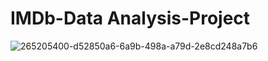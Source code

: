 # IMDb-Data Analysis-Project

![265205400-d52850a6-6a9b-498a-a79d-2e8cd248a7b6](![image](https://github.com/ShubhamPadiya2002/Excel-Project/assets/157875223/022cddfd-f45e-482a-87c8-e4145a5db0bd)
)


